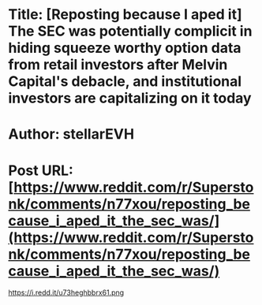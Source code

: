 # Title: [Reposting because I aped it] The SEC was potentially complicit in hiding squeeze worthy option data from retail investors after Melvin Capital's debacle, and institutional investors are capitalizing on it today
# Author: stellarEVH
# Post URL: [https://www.reddit.com/r/Superstonk/comments/n77xou/reposting_because_i_aped_it_the_sec_was/](https://www.reddit.com/r/Superstonk/comments/n77xou/reposting_because_i_aped_it_the_sec_was/)


https://i.redd.it/u73heghbbrx61.png